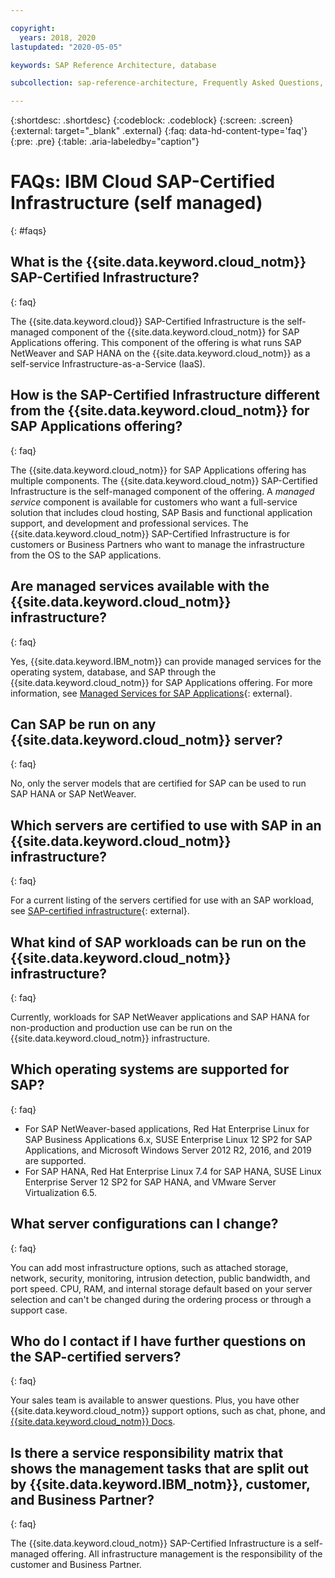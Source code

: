 ```yaml
---

copyright:
  years: 2018, 2020
lastupdated: "2020-05-05"

keywords: SAP Reference Architecture, database

subcollection: sap-reference-architecture, Frequently Asked Questions, FAQs

---
```


{:shortdesc: .shortdesc}
{:codeblock: .codeblock}
{:screen: .screen}
{:external: target="_blank" .external}
{:faq: data-hd-content-type='faq'}
{:pre: .pre}
{:table: .aria-labeledby="caption"}

# FAQs: IBM Cloud SAP-Certified Infrastructure (self managed)
{: #faqs}

## What is the {{site.data.keyword.cloud_notm}} SAP-Certified Infrastructure?
{: faq}

The {{site.data.keyword.cloud}} SAP-Certified Infrastructure is the self-managed component of the {{site.data.keyword.cloud_notm}} for SAP Applications offering. This component of the offering is what runs SAP NetWeaver and SAP HANA on the {{site.data.keyword.cloud_notm}} as a self-service Infrastructure-as-a-Service (IaaS).

## How is the SAP-Certified Infrastructure different from the {{site.data.keyword.cloud_notm}} for SAP Applications offering?
{: faq}

The {{site.data.keyword.cloud_notm}} for SAP Applications offering has multiple components. The {{site.data.keyword.cloud_notm}} SAP-Certified Infrastructure is the self-managed component of the offering. A *managed service* component is available for customers who want a full-service solution that includes cloud hosting, SAP Basis and functional application support, and development and professional services. The {{site.data.keyword.cloud_notm}} SAP-Certified Infrastructure is for customers or Business Partners who want to manage the infrastructure from the OS to the SAP applications.

## Are managed services available with the {{site.data.keyword.cloud_notm}} infrastructure?
{: faq}

Yes, {{site.data.keyword.IBM_notm}} can provide managed services for the operating system, database, and SAP through the {{site.data.keyword.cloud_notm}} for SAP Applications offering. For more information, see [Managed Services for SAP Applications](https://www.ibm.com/cloud/sap/managed){: external}.

## Can SAP be run on any {{site.data.keyword.cloud_notm}} server?
{: faq}

No, only the server models that are certified for SAP can be used to run SAP HANA or SAP NetWeaver.

## Which servers are certified to use with SAP in an {{site.data.keyword.cloud_notm}} infrastructure?
{: faq}  

For a current listing of the servers certified for use with an SAP workload, see [SAP-certified infrastructure](https://www.ibm.com/cloud/sap/certified-infrastructure){: external}.

## What kind of SAP workloads can be run on the {{site.data.keyword.cloud_notm}} infrastructure?
{: faq}

Currently, workloads for SAP NetWeaver applications and SAP HANA for non-production and production use can be run on the {{site.data.keyword.cloud_notm}} infrastructure.

## Which operating systems are supported for SAP?
{: faq}

  * For SAP NetWeaver-based applications, Red Hat Enterprise Linux for SAP Business Applications 6.x, SUSE Enterprise Linux 12 SP2 for SAP Applications, and Microsoft Windows Server 2012 R2, 2016, and 2019 are supported.
  * For SAP HANA, Red Hat Enterprise Linux 7.4 for SAP HANA, SUSE Linux Enterprise Server 12 SP2 for SAP HANA, and VMware Server Virtualization 6.5.

## What server configurations can I change?
{: faq}

You can add most infrastructure options, such as attached storage, network, security, monitoring, intrusion detection, public bandwidth, and port speed. CPU, RAM, and internal storage default based on your server selection and can't be changed during the ordering process or through a support case.

## Who do I contact if I have further questions on the SAP-certified servers?
{: faq}

Your sales team is available to answer questions. Plus, you have other {{site.data.keyword.cloud_notm}} support options, such as chat, phone, and [{{site.data.keyword.cloud_notm}} Docs](/docs/get-support?topic=get-support-getting-customer-support#getting-customer-support).

## Is there a service responsibility matrix that shows the management tasks that are split out by {{site.data.keyword.IBM_notm}}, customer, and Business Partner?
{: faq}

The {{site.data.keyword.cloud_notm}} SAP-Certified Infrastructure is a self-managed offering. All infrastructure management is the responsibility of the customer and Business Partner.
